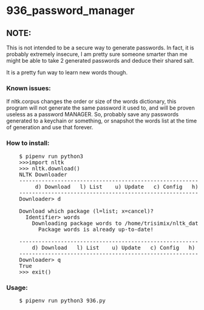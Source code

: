 # 936_password_manager
## NOTE:  
This is not intended to be a secure way to generate passwords. In fact, it is probably extremely insecure, I am pretty sure someone smarter than me might be able to take 2 generated passwords and deduce their shared salt.

It is a pretty fun way to learn new words though.
</pre>
### Known issues:  
If nltk.corpus changes the order or size of the words dictionary, this program will not generate the same password it used to, and will be proven useless as a password MANAGER. So, probably save any passwords generated to a keychain or something, or snapshot the words list at the time of generation and use that forever.

### How to install: 
<pre>
    $ pipenv run python3
    >>>import nltk
    >>> nltk.download() 
    NLTK Downloader
    ---------------------------------------------------------------------------
         d) Download   l) List    u) Update   c) Config   h) Help   q) Quit
    ---------------------------------------------------------------------------
    Downloader> d
    
    Download which package (l=list; x=cancel)?
      Identifier> words
        Downloading package words to /home/trisimix/nltk_data...
          Package words is already up-to-date!
    
    ---------------------------------------------------------------------------
        d) Download   l) List    u) Update   c) Config   h) Help   q) Quit
    ---------------------------------------------------------------------------
    Downloader> q
    True
    >>> exit()
</pre>

### Usage:
<pre>
    $ pipenv run python3 936.py
</pre>
